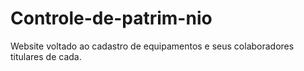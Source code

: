 # Controle-de-patrim-nio
Website voltado ao cadastro de equipamentos e seus colaboradores titulares de cada. 
